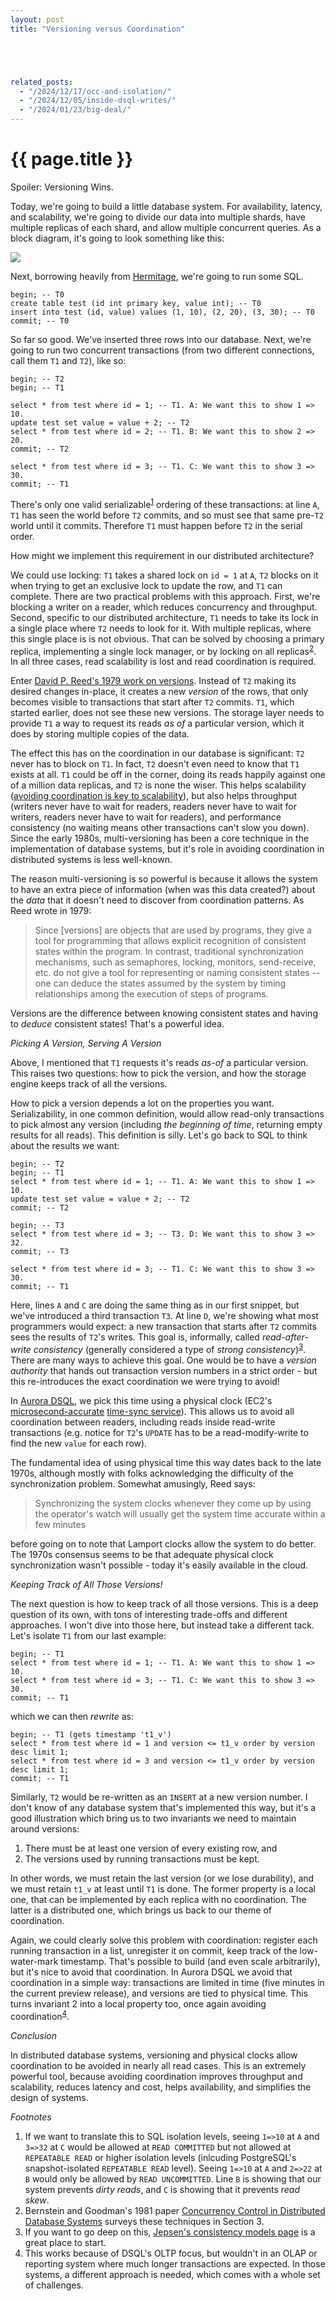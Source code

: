```yaml
---
layout: post
title: "Versioning versus Coordination"





related_posts:
  - "/2024/12/17/occ-and-isolation/"
  - "/2024/12/05/inside-dsql-writes/"
  - "/2024/01/23/big-deal/"
---
```

{{ page.title }}
================

<link rel="stylesheet" href="https://cdnjs.cloudflare.com/ajax/libs/prism/1.29.0/themes/prism.min.css">
<script src="https://cdnjs.cloudflare.com/ajax/libs/prism/1.29.0/prism.min.js"></script>
<script src="https://cdnjs.cloudflare.com/ajax/libs/prism/1.29.0/components/prism-sql.min.js"></script>

<p class="meta">Spoiler: Versioning Wins.</p>

Today, we're going to build a little database system. For availability, latency, and scalability, we're going to divide our data into multiple shards, have multiple replicas of each shard, and allow multiple concurrent queries. As a block diagram, it's going to look something like this:

![](/blog/images/db_architecture.png)

Next, borrowing heavily from [Hermitage](https://github.com/ept/hermitage), we're going to run some SQL.

<pre><code class="language-sql">begin; -- T0
create table test (id int primary key, value int); -- T0
insert into test (id, value) values (1, 10), (2, 20), (3, 30); -- T0
commit; -- T0
</code></pre>

So far so good. We've inserted three rows into our database. Next, we're going to run two concurrent transactions (from two different connections, call them `T1` and `T2`), like so:

<pre><code class="language-sql">begin; -- T2
begin; -- T1

select * from test where id = 1; -- T1. A: We want this to show 1 => 10.
update test set value = value + 2; -- T2
select * from test where id = 2; -- T1. B: We want this to show 2 => 20.
commit; -- T2

select * from test where id = 3; -- T1. C: We want this to show 3 => 30.
commit; -- T1
</code></pre>

There's only one valid serializable<sup>[1](#foot1)</sup> ordering of these transactions: at line `A`, `T1` has seen the world before `T2` commits, and so must see that same pre-`T2` world until it commits. Therefore `T1` must happen before `T2` in the serial order.

How might we implement this requirement in our distributed architecture?

We could use locking: `T1` takes a shared lock on `id = 1` at `A`, `T2` blocks on it when trying to get an exclusive lock to update the row, and `T1` can complete. There are two practical problems with this approach. First, we're blocking a writer on a reader, which reduces concurrency and throughput. Second, specific to our distributed architecture, `T1` needs to take its lock in a single place where `T2` needs to look for it. With multiple replicas, where this single place is is not obvious. That can be solved by choosing a primary replica, implementing a single lock manager, or by locking on all replicas<sup>[2](#foot2)</sup>. In all three cases, read scalability is lost and read coordination is required.

Enter [David P. Reed's 1979 work on versions](https://dspace.mit.edu/handle/1721.1/16279). Instead of `T2` making its desired changes in-place, it creates a new *version* of the rows, that only becomes visible to transactions that start after `T2` commits. `T1`, which started earlier, does not see these new versions. The storage layer needs to provide `T1` a way to request its reads *as of* a particular version, which it does by storing multiple copies of the data.

The effect this has on the coordination in our database is significant: `T2` never has to block on `T1`. In fact, `T2` doesn't even need to know that `T1` exists at all. `T1` could be off in the corner, doing its reads happily against one of a million data replicas, and `T2` is none the wiser. This helps scalability ([avoiding coordination is key to scalability](https://brooker.co.za/blog/2021/01/22/cloud-scale.html)), but also helps throughput (writers never have to wait for readers, readers never have to wait for writers, readers never have to wait for readers), and performance consistency (no waiting means other transactions can't slow you down). Since the early 1980s, multi-versioning has been a core technique in the implementation of database systems, but it's role in avoiding coordination in distributed systems is less well-known.

The reason multi-versioning is so powerful is because it allows the system to have an extra piece of information (when was this data created?) about the *data* that it doesn't need to discover from coordination patterns. As Reed wrote in 1979:

> Since [versions] are objects that are used by programs, they give a tool for
programming that allows explicit recognition of consistent states within the program. In contrast,
traditional synchronization mechanisms, such as semaphores, locking, monitors, send-receive, etc.
do not give a tool for representing or naming consistent states -- one can deduce the states
assumed by the system by timing relationships among the execution of steps of programs.

Versions are the difference between knowing consistent states and having to *deduce* consistent states! That's a powerful idea.

*Picking A Version, Serving A Version*

Above, I mentioned that `T1` requests it's reads *as-of* a particular version. This raises two questions: how to pick the version, and how the storage engine keeps track of all the versions.

How to pick a version depends a lot on the properties you want. Serializability, in one common definition, would allow read-only transactions to pick almost any version (including *the beginning of time*, returning empty results for all reads). This definition is silly. Let's go back to SQL to think about the results we want:

<pre><code class="language-sql">begin; -- T2
begin; -- T1
select * from test where id = 1; -- T1. A: We want this to show 1 => 10.
update test set value = value + 2; -- T2
commit; -- T2

begin; -- T3
select * from test where id = 3; -- T3. D: We want this to show 3 => 32.
commit; -- T3

select * from test where id = 3; -- T1. C: We want this to show 3 => 30.
commit; -- T1
</code></pre>

Here, lines `A` and `C` are doing the same thing as in our first snippet, but we've introduced a third transaction `T3`. At line `D`, we're showing what most programmers would expect: a new transaction that starts after `T2` commits sees the results of `T2`'s writes. This goal is, informally, called *read-after-write consistency* (generally considered a type of *strong consistency*)<sup>[3](#foot3)</sup>. There are many ways to achieve this goal. One would be to have a *version authority* that hands out transaction version numbers in a strict order - but this re-introduces the exact coordination we were trying to avoid!

In [Aurora DSQL](https://aws.amazon.com/rds/aurora/dsql/), we pick this time using a physical clock (EC2's [microsecond-accurate](https://aws.amazon.com/about-aws/whats-new/2023/11/amazon-time-sync-service-microsecond-accurate-time/) [time-sync service](https://docs.aws.amazon.com/AWSEC2/latest/UserGuide/set-time.html)). This allows us to avoid all coordination between readers, including reads inside read-write transactions (e.g. notice for `T2`'s `UPDATE` has to be a read-modify-write to find the new `value` for each row).

The fundamental idea of using physical time this way dates back to the late 1970s, although mostly with folks acknowledging the difficulty of the synchronization problem. Somewhat amusingly, Reed says:

> Synchronizing the system clocks whenever they come up by using the operator's watch will usually get the system time accurate within a few minutes

before going on to note that Lamport clocks allow the system to do better. The 1970s consensus seems to be that adequate physical clock synchronization wasn't possible - today it's easily available in the cloud.

*Keeping Track of All Those Versions!*

The next question is how to keep track of all those versions. This is a deep question of its own, with tons of interesting trade-offs and different approaches. I won't dive into those here, but instead take a different tack. Let's isolate `T1` from our last example:

<pre><code class="language-sql">begin; -- T1
select * from test where id = 1; -- T1. A: We want this to show 1 => 10.
select * from test where id = 3; -- T1. C: We want this to show 3 => 30.
commit; -- T1
</code></pre>

which we can then *rewrite* as:

<pre><code class="language-sql">begin; -- T1 (gets timestamp 't1_v')
select * from test where id = 1 and version <= t1_v order by version desc limit 1;
select * from test where id = 3 and version <= t1_v order by version desc limit 1;
commit; -- T1
</code></pre>

Similarly, `T2` would be re-written as an `INSERT` at a new version number. I don't know of any database system that's implemented this way, but it's a good illustration which bring us to two invariants we need to maintain around versions:

1. There must be at least one version of every existing row, and
2. The versions used by running transactions must be kept.

In other words, we must retain the last version (or we lose durability), and we must retain `t1_v` at least until `T1` is done. The former property is a local one, that can be implemented by each replica with no coordination. The latter is a distributed one, which brings us back to our theme of coordination.

Again, we could clearly solve this problem with coordination: register each running transaction in a list, unregister it on commit, keep track of the low-water-mark timestamp. That's possible to build (and even scale arbitrarily), but it's nice to avoid that coordination. In Aurora DSQL we avoid that coordination in a simple way: transactions are limited in time (five minutes in the current preview release), and versions are tied to physical time. This turns invariant 2 into a local property too, once again avoiding coordination<sup>[4](#foot4)</sup>.

*Conclusion*

In distributed database systems, versioning and physical clocks allow coordination to be avoided in nearly all read cases. This is an extremely powerful tool, because avoiding coordination improves throughput and scalability, reduces latency and cost, helps availability, and simplifies the design of systems.

*Footnotes*

1. <a name="foot1"></a> If we want to translate this to SQL isolation levels, seeing `1=>10` at `A` and `3=>32` at `C` would be allowed at `READ COMMITTED` but not allowed at `REPEATABLE READ` or higher isolation levels (inlcuding PostgreSQL's snapshot-isolated `REPEATABLE READ` level). Seeing `1=>10` at `A` and `2=>22` at `B` would only be allowed by `READ UNCOMMITTED`. Line `B` is showing that our system prevents *dirty reads*, and `C` is showing that it prevents *read skew*.
2. <a name="foot2"></a> Bernstein and Goodman's 1981 paper [Concurrency Control in Distributed Database Systems](https://dl.acm.org/doi/10.1145/356842.356846) surveys these techniques in Section 3.
3. <a name="foot3"></a> If you want to go deep on this, [Jepsen's consistency models page](https://jepsen.io/consistency/models) is a great place to start.
4. <a name="foot4"></a> This works because of DSQL's OLTP focus, but wouldn't in an OLAP or reporting system where much longer transactions are expected. In those systems, a different approach is needed, which comes with a whole set of challenges.
